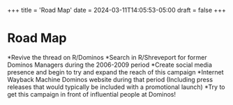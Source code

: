+++
title = 'Road Map'
date = 2024-03-11T14:05:53-05:00
draft = false
+++

# Road Map

*Revive the thread on R/Dominos
*Search in R/Shreveport for former Dominos Managers during the 2006-2009 period
*Create social media presence and begin to try and expand the reach of this campaign
*Internet Wayback Machine Dominos website during that period (Including press releases that would typically be included with a promotional launch)
*Try to get this campaign in front of influential people at Dominos!
